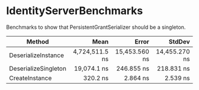 # IdentityServerBenchmarks
Benchmarks to show that PersistentGrantSerializer should be a singleton.

|               Method |           Mean |         Error |        StdDev |
|--------------------- |---------------:|--------------:|--------------:|
|  DeserializeInstance | 4,724,511.5 ns | 15,453.560 ns | 14,455.270 ns |
| DeserializeSingleton |    19,074.1 ns |    246.855 ns |    218.831 ns |
|       CreateInstance |       320.2 ns |      2.864 ns |      2.539 ns |

